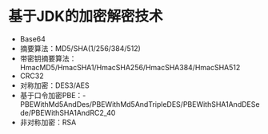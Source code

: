 # 基于JDK的加密解密技术

- Base64
- 摘要算法：MD5/SHA(1/256/384/512)
- 带密钥摘要算法：HmacMD5/HmacSHA1/HmacSHA256/HmacSHA384/HmacSHA512
- CRC32
- 对称加密：DES3/AES
- 基于口令加密PBE：- PBEWithMd5AndDes/PBEWithMd5AndTripleDES/PBEWithSHA1AndDESede/PBEWithSHA1AndRC2_40
- 非对称加密：RSA